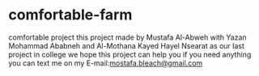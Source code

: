 # comfortable-farm
 comfortable project
this project made by Mustafa Al-Abweh with 
Yazan Mohammad Ababneh and Al-Mothana Kayed Hayel Nsearat 
as our last project in college 
we hope this project can help you 
if you need anything you can text me on my E-mail:mostafa.bleach@gmail.com
